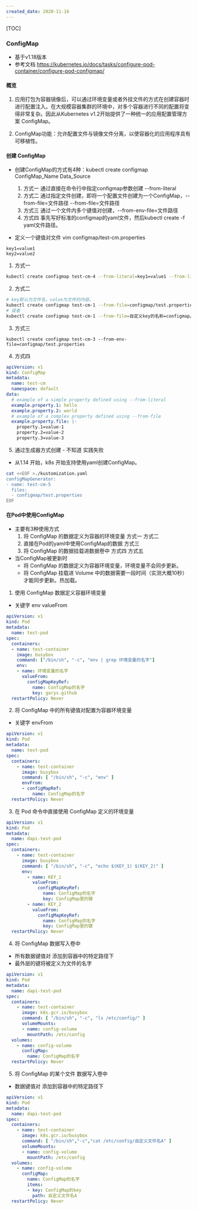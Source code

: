 ```yaml
---
created_date: 2020-11-16
---
```


[TOC]

### ConfigMap

- 基于v1.18版本
- 参考文档
  https://kubernetes.io/docs/tasks/configure-pod-container/configure-pod-configmap/

#### 概览

1. 应用打包为容器镜像后，可以通过环境变量或者外挂文件的方式在创建容器时进行配置注入。在大规模容器集群的环境中，对多个容器进行不同的配置将变得非常复杂。因此从Kubernetes v1.2开始提供了一种统一的应用配置管理方案 ConfigMap。

2. ConfigMap功能：允许配置文件与镜像文件分离，以使容器化的应用程序具有可移植性。

#### 创建 ConfigMap

- 创建ConfigMap的方式有4种：kubectl create configmap ConfigMap_Name Data_Source

  1. 方式一 通过直接在命令行中指定configmap参数创建 --from-literal
  2. 方式二 通过指定文件创建，即将一个配置文件创建为一个ConfigMap，--from-file=文件路径 --from-file=文件路径
  3. 方式三 通过一个文件内多个键值对创建，--from-env-file=文件路径
  4. 方式四 事先写好标准的configmap的yaml文件，然后kubectl create -f yaml文件路径。

- 定义一个键值对文件
  vim configmap/test-cm.properties

```properties
key1=value1
key2=value2
```

1. 方式一

```bash
kubectl create configmap test-cm-4 --from-literal=key1=value1 --from-literal=key2=value2
```

2. 方式二

```bash
# key默认为文件名，value为文件的内容。
kubectl create configmap test-cm-1 --from-file=configmap/test.properties
# 或者
kubectl create configmap test-cm-1 --from-file=自定义key的名称=configmap/test.properties
```

3. 方式三

```
kubectl create configmap test-cm-3 --from-env-file=configmap/test.properties
```

4. 方式四

```yaml
apiVersion: v1
kind: ConfigMap
metadata:
  name: test-cm
  namespace: default
data:
  # example of a simple property defined using --from-literal
  example.property.1: hello
  example.property.2: world
  # example of a complex property defined using --from-file
  example.property.file: |-
    property.1=value-1
    property.2=value-2
    property.3=value-3
```

5. 通过生成器方式创建 - 不知道 实践失败

- 从1.14 开始，k8s 开始支持使用yaml创建ConfigMap。

```bash
cat <<EOF >./kustomization.yaml
configMapGenerator:
- name: test-cm-5
  files:
  - configmap/test.properties
EOF
```

#### 在Pod中使用ConfigMap

- 主要有3种使用方式
  1. 将 ConfigMap 的数据定义为容器的环境变量 方式一 方式二
  2. 直接在Pod的yaml中使用ConfigMap的数据 方式三
  3. 将 ConfigMap 的数据挂载进数据卷中 方式四 方式五
- 当ConfigMap被更新时
  - 将 ConfigMap 的数据定义为容器环境变量，环境变量不会同步更新。
  - 将 ConfigMap 挂载进 Volume 中的数据需要一段时间（实测大概10秒）才能同步更新。热加载。

1. 使用 ConfigMap 数据定义容器环境变量

- 关键字 env valueFrom

```yaml
apiVersion: v1
kind: Pod
metadata:
  name: test-pod
spec:
  containers:
  - name: test-container
    image: busybox
    command: ["/bin/sh", "-c", "env | grep 环境变量的名字"]
    env:
    - name: 环境变量的名字
      valueFrom:
        configMapKeyRef:
          name: ConfigMap的名字
          key: garys.github
  restartPolicy: Never
```

2. 将 ConfigMap 中的所有键值对配置为容器环境变量

- 关键字 envFrom

```yaml
apiVersion: v1
kind: Pod
metadata:
  name: test-pod
spec:
  containers:
    - name: test-container
      image: busybox
      command: [ "/bin/sh", "-c", "env" ]
      envFrom:
      - configMapRef:
          name: ConfigMap的名字
  restartPolicy: Never
```

3. 在 Pod 命令中直接使用 ConfigMap 定义的环境变量

```yaml
apiVersion: v1
kind: Pod
metadata:
  name: dapi-test-pod
spec:
  containers:
    - name: test-container
      image: busybox
      command: [ "/bin/sh", "-c", "echo $(KEY_1) $(KEY_2)" ]
      env:
        - name: KEY_1
          valueFrom:
            configMapKeyRef:
              name: ConfigMap的名字
              key: ConfigMap里的键
        - name: KEY_2
          valueFrom:
            configMapKeyRef:
              name: ConfigMap的名字
              key: ConfigMap里的键
  restartPolicy: Never

```

4. 将 ConfigMap 数据写入卷中

- 所有数据键值对 添加到容器中的特定路径下
- 最外层的键将被定义为文件的名字

```yaml
apiVersion: v1
kind: Pod
metadata:
  name: dapi-test-pod
spec:
  containers:
    - name: test-container
      image: k8s.gcr.io/busybox
      command: [ "/bin/sh", "-c", "ls /etc/config/" ]
      volumeMounts:
      - name: config-volume
        mountPath: /etc/config
  volumes:
    - name: config-volume
      configMap:
        name: ConfigMap的名字
  restartPolicy: Never
```

5. 将 ConfigMap 的某个文件 数据写入卷中

- 数据键值对 添加到容器中的特定路径下

```yaml
apiVersion: v1
kind: Pod
metadata:
  name: dapi-test-pod
spec:
  containers:
    - name: test-container
      image: k8s.gcr.io/busybox
      command: [ "/bin/sh","-c","cat /etc/config/自定义文件名A" ]
      volumeMounts:
      - name: config-volume
        mountPath: /etc/config
  volumes:
    - name: config-volume
      configMap:
        name: ConfigMap的名字
        items:
        - key: ConfigMap的key
          path: 自定义文件名A
  restartPolicy: Never
```
